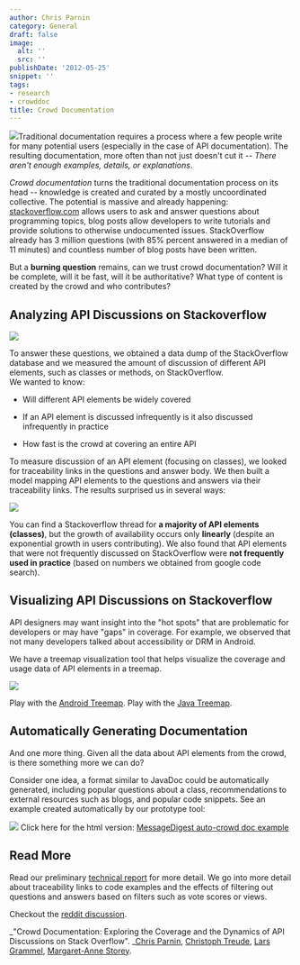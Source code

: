 ```yaml
---
author: Chris Parnin
category: General
draft: false
image:
  alt: ''
  src: ''
publishDate: '2012-05-25'
snippet: ''
tags:
- research
- crowddoc
title: Crowd Documentation
---
```


[![](http://blog.ninlabs.com/wp-content/uploads/2012/05/CrowdDocModelSmall.png)](http://blog.ninlabs.com/wp-content/uploads/2012/05/CrowdDocModelSmall.png)Traditional documentation requires a process where a few people write for many potential users (especially in the case of API documentation). The resulting documentation, more often than not just doesn't cut it -- _There aren't enough examples, details, or explanations_.

_Crowd documentation_ turns the traditional documentation process on its head -- knowledge is created and curated by a mostly uncoordinated collective. The potential is massive and already happening: [stackoverflow.com](http://stackoverflow.com) allows users to ask and answer questions about programming topics, blog posts allow developers to write tutorials and provide solutions to otherwise undocumented issues. StackOverflow already has 3 million questions (with 85% percent answered in a median of 11 minutes) and countless number of blog posts have been written.

But a **burning question** remains, can we trust crowd documentation?  Will it be complete, will it be fast, will it be authoritative?  What type of content is created by the crowd and who contributes?



## Analyzing API Discussions on Stackoverflow


[![](http://blog.ninlabs.com/wp-content/uploads/2012/05/ZoomButtonsControllerExampleFitted.png)](http://blog.ninlabs.com/wp-content/uploads/2012/05/ZoomButtonsControllerExampleFitted.png)

To answer these questions, we obtained a data dump of the StackOverflow database and we measured the amount of discussion of different API elements, such as classes or methods, on StackOverflow.  
We wanted to know:



   
  * Will different API elements be widely covered

   
  * If an API element is discussed infrequently is it also discussed infrequently in practice

   
  * How fast is the crowd at covering an entire API



To measure discussion of an API element (focusing on classes), we looked for traceability links in the questions and answer body. We then built a model mapping API elements to the questions and answers via their traceability links.  The results surprised us in several ways:

[![](http://blog.ninlabs.com/wp-content/uploads/2012/05/ApiSaturation.png)](http://blog.ninlabs.com/wp-content/uploads/2012/05/ApiSaturation.png)

You can find a Stackoverflow thread for **a majority of API elements (classes)**, but the growth of availability occurs only **linearly** (despite an exponential growth in users contributing).  We also found that API elements that were not frequently discussed on StackOverflow were **not frequently used in practice** (based on numbers we obtained from google code search).



## Visualizing API Discussions on Stackoverflow


API designers may want insight into the "hot spots" that are problematic for developers or may have "gaps" in coverage. For example, we observed that not many developers talked about accessibility or DRM in Android.  

We have a treemap visualization tool that helps visualize the coverage and usage data of API elements in a treemap.

[![](http://blog.ninlabs.com/wp-content/uploads/2012/05/treemap_print.png)](http://blog.ninlabs.com/wp-content/uploads/2012/05/treemap_print.png)

Play with the [Android Treemap](http://latest-print.crowd-documentation.appspot.com/?api=android).
Play with the [Java Treemap](http://latest-print.crowd-documentation.appspot.com/?api=java).




## Automatically Generating Documentation


And one more thing.  Given all the data about API elements from the crowd, is there something more we can do?

Consider one idea, a format similar to JavaDoc could be automatically generated, including popular questions about a class, recommendations to external resources such as blogs, and popular code snippets. See an example created automatically by our prototype tool:

[![](http://blog.ninlabs.com/wp-content/uploads/2012/05/MessageDigestCrowdDoc.png)](http://blog.ninlabs.com/wp-content/uploads/2012/05/MessageDigestCrowdDoc.png)
Click here for the html version: [MessageDigest auto-crowd doc example](http://se.ninlabs.com/exp/crowd/examples/MessageDigest.html)



## Read More



Read our preliminary [technical report](http://www.cc.gatech.edu/~vector/papers/CrowdDoc-GIT-CS-12-05.pdf) for more detail. We go into more detail about traceability links to code examples and the effects of filtering out questions and answers based on filters such as vote scores or views.

Checkout the [reddit discussion](http://www.reddit.com/r/programming/comments/u78yx/crowd_documentation_stackoverflow_discussions_of/).

_"Crowd Documentation: Exploring the Coverage and the Dynamics of API Discussions on Stack Overflow". _[Chris Parnin](http://www.cc.gatech.edu/~vector/), [Christoph Treude](http://www.ctreude.ca/), [Lars Grammel](https://sites.google.com/site/larsgrammel/), [Margaret-Anne Storey](http://webhome.cs.uvic.ca/~mstorey).